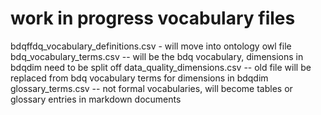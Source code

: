 
# work in progress vocabulary files

bdqffdq_vocabulary_definitions.csv  - will move into ontology owl file
bdq_vocabulary_terms.csv -- will be the bdq vocabulary, dimensions in bdqdim need to be split off
data_quality_dimensions.csv -- old file will be replaced from bdq vocabulary terms for dimensions in bdqdim
glossary_terms.csv -- not formal vocabularies, will become tables or glossary entries in markdown documents
